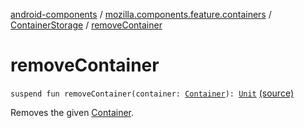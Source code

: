 [android-components](../../index.md) / [mozilla.components.feature.containers](../index.md) / [ContainerStorage](index.md) / [removeContainer](./remove-container.md)

# removeContainer

`suspend fun removeContainer(container: `[`Container`](../-container/index.md)`): `[`Unit`](https://kotlinlang.org/api/latest/jvm/stdlib/kotlin/-unit/index.html) [(source)](https://github.com/mozilla-mobile/android-components/blob/master/components/feature/containers/src/main/java/mozilla/components/feature/containers/ContainerStorage.kt#L64)

Removes the given [Container](../-container/index.md).

